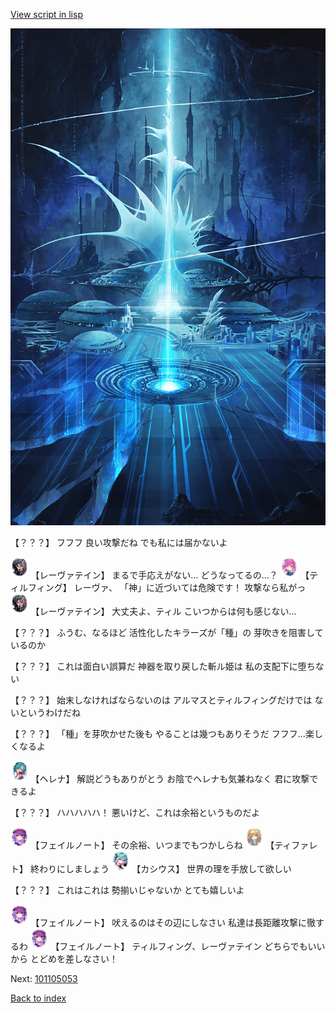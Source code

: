 [View script in lisp](../scripts/101105051.txt)

![profound.png](../images/backgrounds/profound.png)

【？？？】
フフフ
良い攻撃だね
でも私には届かないよ

<img src="../images/units/3100211.png" alt="3100211.png" height="34"/>
【レーヴァテイン】
まるで手応えがない…
どうなってるの…？

<img src="../images/units/3101411.png" alt="3101411.png" height="34"/>
【ティルフィング】
レーヴァ、
「神」に近づいては危険です！
攻撃なら私がっ

<img src="../images/units/3100211.png" alt="3100211.png" height="34"/>
【レーヴァテイン】
大丈夫よ、ティル
こいつからは何も感じない…

【？？？】
ふうむ、なるほど
活性化したキラーズが「種」の
芽吹きを阻害しているのか

【？？？】
これは面白い誤算だ
神器を取り戻した斬ル姫は
私の支配下に堕ちない

【？？？】
始末しなければならないのは
アルマスとティルフィングだけでは
ないというわけだね

【？？？】
「種」を芽吹かせた後も
やることは幾つもありそうだ
フフフ…楽しくなるよ

<img src="../images/units/3302811.png" alt="3302811.png" height="34"/>
【ヘレナ】
解説どうもありがとう
お陰でヘレナも気兼ねなく
君に攻撃できるよ

【？？？】
ハハハハハ！
悪いけど、これは余裕というものだよ

<img src="../images/units/3401911.png" alt="3401911.png" height="34"/>
【フェイルノート】
その余裕、いつまでもつかしらね

<img src="../images/units/3503211.png" alt="3503211.png" height="34"/>
【ティファレト】
終わりにしましょう

<img src="../images/units/3303111.png" alt="3303111.png" height="34"/>
【カシウス】
世界の理を手放して欲しい

【？？？】
これはこれは
勢揃いじゃないか
とても嬉しいよ

<img src="../images/units/3401911.png" alt="3401911.png" height="34"/>
【フェイルノート】
吠えるのはその辺にしなさい
私達は長距離攻撃に徹するわ

<img src="../images/units/3401911.png" alt="3401911.png" height="34"/>
【フェイルノート】
ティルフィング、レーヴァテイン
どちらでもいいから
とどめを差しなさい！

Next: [101105053](101105053.md)

[Back to index](index.md)
